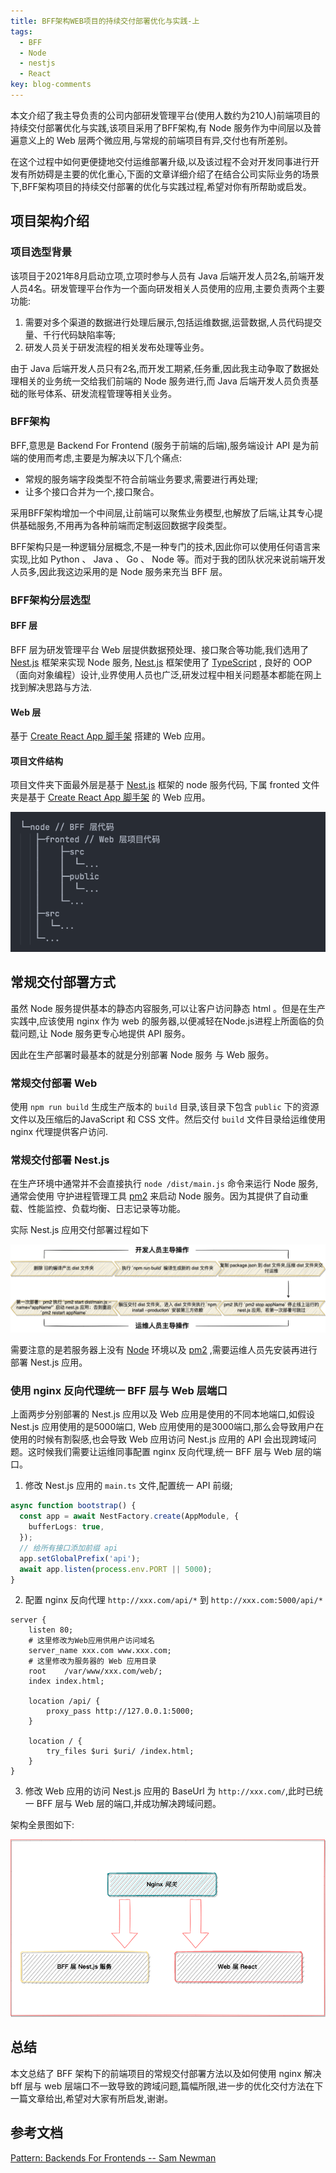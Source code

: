 ```yaml
---
title: BFF架构WEB项目的持续交付部署优化与实践-上
tags:
  - BFF
  - Node
  - nestjs
  - React
key: blog-comments
---
```

本文介绍了我主导负责的公司内部研发管理平台(使用人数约为210人)前端项目的持续交付部署优化与实践,该项目采用了BFF架构,有 Node 服务作为中间层以及普遍意义上的 Web 层两个微应用,与常规的前端项目有异,交付也有所差别。

在这个过程中如何更便捷地交付运维部署升级,以及该过程不会对开发同事进行开发有所妨碍是主要的优化重心,下面的文章详细介绍了在结合公司实际业务的场景下,BFF架构项目的持续交付部署的优化与实践过程,希望对你有所帮助或启发。

<!--more-->
## 项目架构介绍

### 项目选型背景

该项目于2021年8月启动立项,立项时参与人员有 Java 后端开发人员2名,前端开发人员4名。研发管理平台作为一个面向研发相关人员使用的应用,主要负责两个主要功能:
  1. 需要对多个渠道的数据进行处理后展示,包括运维数据,运营数据,人员代码提交量、千行代码缺陷率等;
  2. 研发人员关于研发流程的相关发布处理等业务。

由于 Java 后端开发人员只有2名,而开发工期紧,任务重,因此我主动争取了数据处理相关的业务统一交给我们前端的 Node 服务进行,而 Java 后端开发人员负责基础的账号体系、研发流程管理等相关业务。

### BFF架构

BFF,意思是 Backend For Frontend (服务于前端的后端),服务端设计 API 是为前端的使用而考虑,主要是为解决以下几个痛点:
  - 常规的服务端字段类型不符合前端业务要求,需要进行再处理;
  - 让多个接口合并为一个,接口聚合。

采用BFF架构增加一个中间层,让前端可以聚焦业务模型,也解放了后端,让其专心提供基础服务,不用再为各种前端而定制返回数据字段类型。

BFF架构只是一种逻辑分层概念,不是一种专门的技术,因此你可以使用任何语言来实现,比如 Python 、 Java 、 Go 、 Node 等。而对于我的团队状况来说前端开发人员多,因此我这边采用的是 Node 服务来充当 BFF 层。

### BFF架构分层选型

#### BFF 层

BFF 层为研发管理平台 Web 层提供数据预处理、接口聚合等功能,我们选用了 [Nest.js](https://github.com/nestjs/nest) 框架来实现 Node 服务, [Nest.js](https://github.com/nestjs/nest) 框架使用了 [TypeScript](https://www.tslang.cn/) , 良好的 OOP（面向对象编程）设计,业界使用人员也广泛,研发过程中相关问题基本都能在网上找到解决思路与方法.

#### Web 层

基于 [Create React App 脚手架](https://github.com/facebook/create-react-app) 搭建的 Web 应用。

#### 项目文件结构

项目文件夹下面最外层是基于 [Nest.js](https://github.com/nestjs/nest) 框架的 node 服务代码, 下属 fronted 文件夹是基于 [Create React App 脚手架](https://github.com/facebook/create-react-app) 的 Web 应用。

![BFF代码结构](/images/2022-02-06-BFF代码结构.png)

## 常规交付部署方式

虽然 Node 服务提供基本的静态内容服务,可以让客户访问静态 html 。但是在生产实践中,应该使用 nginx 作为 web 的服务器,以便减轻在Node.js进程上所面临的负载问题,让 Node 服务更专心地提供 API 服务。

因此在生产部署时最基本的就是分别部署 Node 服务 与 Web 服务。

### 常规交付部署 Web 

使用 `npm run build` 生成生产版本的 `build` 目录,该目录下包含 `public` 下的资源文件以及压缩后的JavaScript 和 CSS 文件。然后交付 `build` 文件目录给运维使用 nginx 代理提供客户访问.

### 常规交付部署 Nest.js

在生产环境中通常并不会直接执行 `node /dist/main.js` 命令来运行 Node 服务,通常会使用 守护进程管理工具 [pm2](https://pm2.keymetrics.io/) 来启动 Node 服务。因为其提供了自动重载、性能监控、负载均衡、日志记录等功能。

实际 Nest.js 应用交付部署过程如下

![Nestjs交付部署流程](/images/2022-02-06-Nestjs交付部署流程.png)

需要注意的是若服务器上没有 [Node](https://nodejs.org/zh-cn/) 环境以及 [pm2](https://pm2.keymetrics.io/) ,需要运维人员先安装再进行部署 Nest.js 应用。

### 使用 nginx 反向代理统一 BFF 层与 Web 层端口

上面两步分别部署的 Nest.js 应用以及 Web 应用是使用的不同本地端口,如假设 Nest.js 应用使用的是5000端口, Web 应用使用的是3000端口,那么会导致用户在使用的时候有割裂感,也会导致 Web 应用访问 Nest.js 应用的 API 会出现跨域问题。这时候我们需要让运维同事配置 nginx 反向代理,统一 BFF 层与 Web 层的端口。

1. 修改 Nest.js 应用的 `main.ts` 文件,配置统一 API 前缀;
```typescript
async function bootstrap() {
  const app = await NestFactory.create(AppModule, {
    bufferLogs: true,
  });
  // 给所有接口添加前缀 api
  app.setGlobalPrefix('api');
  await app.listen(process.env.PORT || 5000);
}
```

2. 配置 nginx 反向代理 `http://xxx.com/api/*` 到 `http://xxx.com:5000/api/*`
```nginx
server {
	listen 80;
    # 这里修改为Web应用供用户访问域名
	server_name xxx.com www.xxx.com;
    # 这里修改为服务器的 Web 应用目录
	root	/var/www/xxx.com/web/;
	index index.html;

	location /api/ {
		proxy_pass http://127.0.0.1:5000;
	}

	location / {
		try_files $uri $uri/ /index.html;
	}
}
```

3. 修改 Web 应用的访问 Nest.js 应用的 BaseUrl 为 `http://xxx.com/`,此时已统一 BFF 层与 Web 层的端口,并成功解决跨域问题。

架构全景图如下:

![BFF架构全景](/images/2022-02-06-BFF架构全景.png)

## 总结

本文总结了 BFF 架构下的前端项目的常规交付部署方法以及如何使用 nginx 解决 bff 层与 web 层端口不一致导致的跨域问题,篇幅所限,进一步的优化交付方法在下一篇文章给出,希望对大家有所启发,谢谢。

## 参考文档
[Pattern: Backends For Frontends -- Sam Newman](https://samnewman.io/patterns/architectural/bff/)  